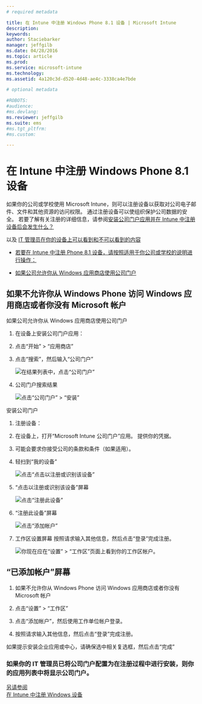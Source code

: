 ```yaml
---
# required metadata

title: 在 Intune 中注册 Windows Phone 8.1 设备 | Microsoft Intune
description:
keywords:
author: Staciebarker
manager: jeffgilb
ms.date: 04/28/2016
ms.topic: article
ms.prod:
ms.service: microsoft-intune
ms.technology:
ms.assetid: 4a120c3d-d520-4d48-ae4c-3338ca4e7bde

# optional metadata

#ROBOTS:
#audience:
#ms.devlang:
ms.reviewer: jeffgilb
ms.suite: ems
#ms.tgt_pltfrm:
#ms.custom:

---
```



# 在 Intune 中注册 Windows Phone 8.1 设备

如果你的公司或学校使用 Microsoft Intune，则可以注册设备以获取对公司电子邮件、文件和其他资源的访问权限。 通过注册设备可以使组织保护公司数据的安全。 若要了解有关注册的详细信息，请参阅[安装公司门户应用并在 Intune 中注册设备后会发生什么？](what-happens-if-you-install-the-company-portal-app-and-enroll-your-device-in-intune-windows.md)


以及 [IT 管理员在你的设备上可以看到和不可以看到的内容](what-can-your-it-administrator-see-when-you-enroll-your-device-in-intune-windows.md)

-   [若要在 Intune 中注册 Phone 8.1 设备，请按照适用于你公司或学校的说明进行操作：](#if-your-company-lets-you-use-the-company-portal-from-the-windows-store)

-   [如果公司允许你从 Windows 应用商店使用公司门户](#if-you-are-not-allowed-to-access-the-windows-store-from-your-windows-phone-or-if-you-do-not-have-a-microsoft-account)

## 如果不允许你从 Windows Phone 访问 Windows 应用商店或者你没有 Microsoft 帐户
如果公司允许你从 Windows 应用商店使用公司门户

1.  在设备上安装公司门户应用：

2.  点击“开始” &gt; “应用商店”

3.  点击“搜索”，然后输入“公司门户”

    ![在结果列表中，点击“公司门户”](./media/WP81-1-CP-search-store-v2.png)

4.  公司门户搜索结果

    ![点击“公司门户”  &gt; “安装”](./media/WP81-2-CP-install-v2.png)

安装公司门户

1.  注册设备：

2.  在设备上，打开“Microsoft Intune 公司门户”应用。 提供你的凭据。

3.  可能会要求你接受公司的条款和条件（如果适用）。

4.  轻扫到“我的设备”

    ![点击“点击以注册或识别该设备”](./media/WP81-enroll-1-swipe-my-devices.png)

5.  “点击以注册或识别该设备”屏幕

    ![点击“注册此设备”](./media/WP81-enroll-2-enroll-this-device.png)

6.  “注册此设备”屏幕

    ![点击“添加帐户”](./media/WP81-enroll-3-workplace-add-acct.png)

7.  工作区设置屏幕 按照请求输入其他信息，然后点击“登录”完成注册。

    ![你现在应在“设置” &gt; “工作区”页面上看到你的工作区帐户。](./media/WP81-enroll-4-account-added.png)

## “已添加帐户”屏幕

1.  如果不允许你从 Windows Phone 访问 Windows 应用商店或者你没有 Microsoft 帐户

2.  点击“设置” &gt; “工作区”

3.  点击“添加帐户”，然后使用工作单位帐户登录。

4.  按照请求输入其他信息，然后点击“登录”完成注册。

如果提示安装企业应用或中心，请确保选中相关复选框，然后点击“完成”



### 如果你的 IT 管理员已将公司门户配置为在注册过程中进行安装，则你的应用列表中将显示公司门户。
[另请参阅](enroll-your-device-in-intune-windows.md)</br>
[在 Intune 中注册 Windows 设备](using-your-windows-device-with-intune.md)



<!--HONumber=May16_HO2-->


